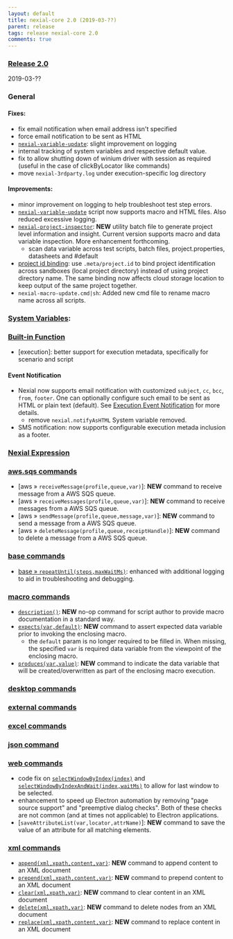 ```yaml
---
layout: default
title: nexial-core 2.0 (2019-03-??)
parent: release
tags: release nexial-core 2.0
comments: true
---
```


### <a href="https://github.com/nexiality/nexial-core/releases/tag/nexial-core-2.0" class="external-link" target="_nexial_link">Release 2.0</a>
2019-03-??


### General
#### Fixes:
- fix email notification when email address isn't specified
- force email notification to be sent as HTML
- [`nexial-variable-update`](../userguide/BatchFiles.md#nexial-variable-updatecmd--nexial-variable-updatesh): slight 
  improvement on logging
- internal tracking of system variables and respective default value.
- fix to allow shutting down of winium driver with session as required (useful in the case of clickByLocator like commands)
- move `nexial-3rdparty.log` under execution-specific log directory

#### Improvements:
- minor improvement on logging to help troubleshoot test step errors.
- [`nexial-variable-update`](../userguide/BatchFiles.md#nexial-variable-updatecmd--nexial-variable-updatesh) script 
   now supports macro and HTML files. Also reduced excessive logging.
- [`nexial-project-inspector`](../userguide/BatchFiles.md#nexial-project-inspectorcmd--nexial-project-inspectorsh):
  **NEW** utility batch file to generate project level information and insight. Current version supports macro and 
  data variable inspection. More enhancement forthcoming.
  - scan data variable across test scripts, batch files, project.properties, datasheets and #default
- [project id binding](../userguide/UnderstandingProjectStructure#project.id): use `.meta/project.id` to bind project
  identification across sandboxes (local project directory) instead of using project directory name. The same
  binding now affects cloud storage location to keep output of the same project together.
 - `nexial-macro-update.cmd|sh`: Added new cmd file to rename macro name across all scripts. 


### [System Variables](../systemvars/index):


### [Built-in Function](../functions)
- [execution]: better support for execution metadata, specifically for scenario and script

#### Event Notification
- Nexial now supports email notification with customized `subject`, `cc`, `bcc`, `from`, `footer`. One can optionally 
  configure such email to be sent as HTML or plain text (default). See 
  [Execution Event Notification](../userguide/EventNotification) for more details.
  - remove `nexial.notifyAsHTML` System variable removed.
- SMS notification: now supports configurable execution metada inclusion as a footer.


### [Nexial Expression](../expression)


### [aws.sqs commands](../commands/aws.sqs)
- [aws &raquo; `receiveMessage(profile,queue,var)`]: **NEW** command to receive message from a AWS SQS queue.
- [aws &raquo; `receiveMessages(profile,queue,var)`]: **NEW** command to receive messages from a AWS SQS queue.
- [aws &raquo; `sendMessage(profile,queue,message,var)`]: **NEW** command to send a message from a AWS SQS queue.
- [aws &raquo; `deleteMessage(profile,queue,receiptHandle)`]: **NEW** command to delete a message from a AWS SQS queue.


### [base commands](../commands/base)
- [base &raquo; `repeatUntil(steps,maxWaitMs)`](../commands/base/repeatUntil(steps,maxWaitMs)): enhanced with additional
  logging to aid in troubleshooting and debugging.


### [macro commands](../commands/macro)
- [`description()`](../commands/macro/description()): **NEW** no-op command for script author to provide macro 
  documentation in a standard way.
- [`expects(var,default)`](../commands/macro/expects(var,default)): **NEW** command to assert expected data variable 
  prior to invoking the enclosing macro.
  - the `default` param is no longer required to be filled in. When missing, the specified `var` is required data
    variable from the viewpoint of the enclosing macro.
- [`produces(var,value)`](../commands/macro/produces(var,value)): **NEW** command to indicate the data variable that 
  will be created/overwritten as part of the enclosing macro execution. 


### [desktop commands](../commands/desktop)


### [external commands](../commands/external)


### [excel commands](../commands/excel)


### [json command](../commands/json)


### [web commands](../commands/web)
- code fix on [`selectWindowByIndex(index)`](../commands/web/selectWindowByIndex(index)) and 
  [`selectWindowByIndexAndWait(index,waitMs)`](../commands/web/selectWindowByIndexAndWait(index,waitMs)) to allow for 
  last window to be selected.
- enhancement to speed up Electron automation by removing "page source support" and "preemptive dialog checks". Both
  of these checks are not common (and at times not applicable) to Electron applications.
- [`saveAttributeList(var,locator,attrName)`]: **NEW** command to save the value of an attribute for all matching elements.


### [xml commands](../commands/xml)
- [`append(xml,xpath,content,var)`](../commands/xml/append(xml,xpath,content,var)): **NEW** command to append content to an XML document
- [`prepend(xml,xpath,content,var)`](../commands/xml/prepend(xml,xpath,content,var)): **NEW** command to prepend content to an XML document
- [`clear(xml,xpath,var)`](../commands/xml/clear(xml,xpath,var)): **NEW** command to clear content in an XML document
- [`delete(xml,xpath,var)`](../commands/xml/delete(xml,xpath,var)): **NEW** command to delete nodes from an XML document
- [`replace(xml,xpath,content,var)`](../commands/xml/replace(xml,xpath,content,var)): **NEW** command to replace content in an XML document
